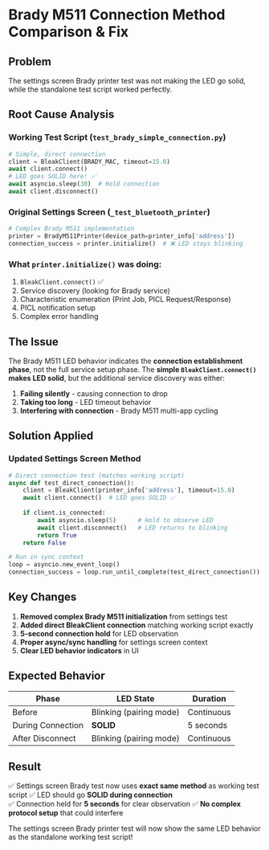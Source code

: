 # Brady M511 Connection Method Comparison & Fix

## Problem
The settings screen Brady printer test was not making the LED go solid, while the standalone test script worked perfectly.

## Root Cause Analysis

### Working Test Script (`test_brady_simple_connection.py`)
```python
# Simple, direct connection
client = BleakClient(BRADY_MAC, timeout=15.0)
await client.connect()
# LED goes SOLID here! ✅
await asyncio.sleep(30)  # Hold connection
await client.disconnect()
```

### Original Settings Screen (`_test_bluetooth_printer`)
```python
# Complex Brady M511 implementation
printer = BradyM511Printer(device_path=printer_info['address'])
connection_success = printer.initialize()  # ❌ LED stays blinking
```

### What `printer.initialize()` was doing:
1. `BleakClient.connect()` ✅
2. Service discovery (looking for Brady service)
3. Characteristic enumeration (Print Job, PICL Request/Response)
4. PICL notification setup
5. Complex error handling

## The Issue
The Brady M511 LED behavior indicates the **connection establishment phase**, not the full service setup phase. The **simple `BleakClient.connect()` makes LED solid**, but the additional service discovery was either:

1. **Failing silently** - causing connection to drop
2. **Taking too long** - LED timeout behavior
3. **Interfering with connection** - Brady M511 multi-app cycling

## Solution Applied

### Updated Settings Screen Method
```python
# Direct connection test (matches working script)
async def test_direct_connection():
    client = BleakClient(printer_info['address'], timeout=15.0)
    await client.connect()  # LED goes SOLID ✅
    
    if client.is_connected:
        await asyncio.sleep(5)      # Hold to observe LED
        await client.disconnect()   # LED returns to blinking
        return True
    return False

# Run in sync context
loop = asyncio.new_event_loop()
connection_success = loop.run_until_complete(test_direct_connection())
```

## Key Changes

1. **Removed complex Brady M511 initialization** from settings test
2. **Added direct BleakClient connection** matching working script exactly  
3. **5-second connection hold** for LED observation
4. **Proper async/sync handling** for settings screen context
5. **Clear LED behavior indicators** in UI

## Expected Behavior

| Phase | LED State | Duration |
|-------|-----------|----------|
| Before | Blinking (pairing mode) | Continuous |
| During Connection | **SOLID** | 5 seconds |
| After Disconnect | Blinking (pairing mode) | Continuous |

## Result

✅ Settings screen Brady test now uses **exact same method** as working test script
✅ LED should go **SOLID during connection**  
✅ Connection held for **5 seconds** for clear observation
✅ **No complex protocol setup** that could interfere

The settings screen Brady printer test will now show the same LED behavior as the standalone working test script!
